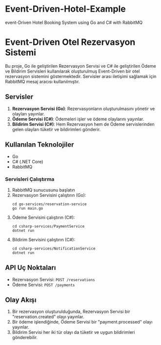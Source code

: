 # Event-Driven-Hotel-Example
event-Driven Hotel Booking System using Go and C# with RabbitMQ

# Event-Driven Otel Rezervasyon Sistemi

Bu proje, Go ile geliştirilen Rezervasyon Servisi ve C# ile geliştirilen Ödeme ve Bildirim Servisleri kullanılarak oluşturulmuş Event-Driven bir otel rezervasyon sistemini göstermektedir. Servisler arası iletişimi sağlamak için RabbitMQ mesaj aracısı kullanılmıştır.

## Servisler

1. **Rezervasyon Servisi (Go)**: Rezervasyonların oluşturulmasını yönetir ve olayları yayınlar.
2. **Ödeme Servisi (C#)**: Ödemeleri işler ve ödeme olaylarını yayınlar.
3. **Bildirim Servisi (C#)**: Hem Rezervasyon hem de Ödeme servislerinden gelen olayları tüketir ve bildirimleri gönderir.

## Kullanılan Teknolojiler

- Go
- C# (.NET Core)
- RabbitMQ

### Servisleri Çalıştırma

1. RabbitMQ sunucusunu başlatın
2. Rezervasyon Servisini çalıştırın (Go):
   ```
   cd go-services/reservation-service
   go run main.go
   ```
3. Ödeme Servisini çalıştırın (C#):
   ```
   cd csharp-services/PaymentService
   dotnet run
   ```
4. Bildirim Servisini çalıştırın (C#):
   ```
   cd csharp-services/NotificationService
   dotnet run
   ```

## API Uç Noktaları

- Rezervasyon Servisi: `POST /reservations`
- Ödeme Servisi: `POST /payments`

## Olay Akışı

1. Bir rezervasyon oluşturulduğunda, Rezervasyon Servisi bir "reservation.created" olayı yayınlar.
2. Bir ödeme işlendiğinde, Ödeme Servisi bir "payment.processed" olayı yayınlar.
3. Bildirim Servisi her iki tür olayı da tüketir ve uygun bildirimleri gönderebilir.
